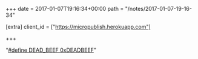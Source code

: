 +++
date = 2017-01-07T19:16:34+00:00
path = "/notes/2017-01-07-19-16-34"

[extra]
client_id = ["https://micropublish.herokuapp.com"]

+++

<p>“<a href="https://github.com/NordicSemiconductor/nrf51-ble-app-temp/blob/194ed77fa622f38adf6949a15f5a4d7ad05963b0/main.c#L42">#define DEAD_BEEF 0xDEADBEEF</a>”</p>